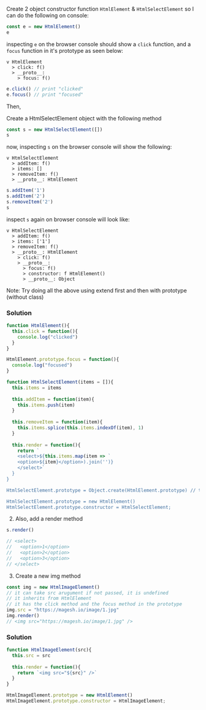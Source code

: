 Create 2 object constructor function `HtmlElement` & `HtmlSelectElement` so I can do the following on console:

```js
const e = new HtmlElement()
e
```
inspecting `e` on the browser console should show a `click` function, and a `focus` function in it's prototype as seen below:

```
v HtmlElement
  > click: f()
  > __proto__:
    > focus: f()
```

```js
e.click() // print "clicked"
e.focus() // print "focused"
```

Then,

Create a HtmlSelectElement object with the following method

```js
const s = new HtmlSelectElement([])
s
```

now, inspecting `s` on the browser console will show the following:

```
v HtmlSelectElement
  > addItem: f()
  > items: []
  > removeItem: f()
  > __proto__: HtmlElement
```

```js
s.addItem('1')
s.addItem('2')
s.removeItem('2')
s
```

inspect `s` again on browser console will look like:

```
v HtmlSelectElement
  > addItem: f()
  > items: ['1']
  > removeItem: f()
  > __proto__: HtmlElement
    > click: f()
    > __proto__: 
      > focus: f()
      > constructor: f HtmlElement()
      > __proto__: Object

```

Note: Try doing all the above using extend first and then with prototype (without class)

### Solution

```js
function HtmlElement(){
  this.click = function(){
    console.log("clicked")
  }
}

HtmlElement.prototype.focus = function(){
  console.log("focused")
}

function HtmlSelectElement(items = []){
  this.items = items
  
  this.addItem = function(item){
    this.items.push(item)
  }
  
  this.removeItem = function(item){
    this.items.splice(this.items.indexOf(item), 1)
  }
  
  this.render = function(){
    return `
    <select>${this.items.map(item => `
    <option>${item}</option>).join('')}
    </select>`
  }
}

HtmlSelectElement.prototype = Object.create(HtmlElement.prototype) // this might not work because it doesn't inherit the click method so

HtmlSelectElement.prototype = new HtmlElement()
HtmlSelectElement.prototype.constructor = HtmlSelectElement;
```


2. Also, add a render method

```js
s.render()

// <select>
//   <option>1</option>
//   <option>2</option>
//   <option>3</option>
// </select>
```

3. Create a new img method

```js
const img = new HtmlImageElement()
// it can take src arugument if not passed, it is undefined
// it inherits from HtmlElement
// it has the click method and the focus method in the prototype
img.src = "https://magesh.io/image/1.jpg"
img.render()
// <img src="https://magesh.io/image/1.jpg" />
```

### Solution

```js
function HtmlImageElement(src){
  this.src = src
  
  this.render = function(){
    return `<img src="${src}" />`
  }
}

HtmlImageElement.prototype = new HtmlElement()
HtmlImageElement.prototype.constructor = HtmlImageElement;

```
